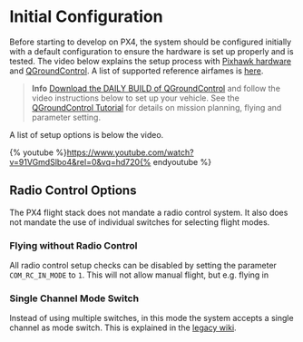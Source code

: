 # Initial Configuration

Before starting to develop on PX4, the system should be configured initially with a default configuration to ensure the hardware is set up properly and is tested. The video below explains the setup process with [Pixhawk hardware](hardware-pixhawk.md) and [QGroundControl](qgroundcontrol-intro.md). A list of supported reference airfames is [here](airframes-architecture.md).

> **Info** [Download the DAILY BUILD of QGroundControl](http://qgroundcontrol.com/downloads) and follow the video instructions below to set up your vehicle. See the [QGroundControl Tutorial](http://dev.px4.io/qgroundcontrol-intro.html) for details on mission planning, flying and parameter setting.

A list of setup options is below the video.

{% youtube %}https://www.youtube.com/watch?v=91VGmdSlbo4&rel=0&vq=hd720{% endyoutube %}

## Radio Control Options

The PX4 flight stack does not mandate a radio control system. It also does not mandate the use of individual switches for selecting flight modes.

### Flying without Radio Control

All radio control setup checks can be disabled by setting the parameter `COM_RC_IN_MODE` to `1`. This will not allow manual flight, but e.g. flying in 

### Single Channel Mode Switch

Instead of using multiple switches, in this mode the system accepts a single channel as mode switch. This is explained in the [legacy wiki](https://pixhawk.org/peripherals/radio-control/opentx/single_channel_mode_switch).

